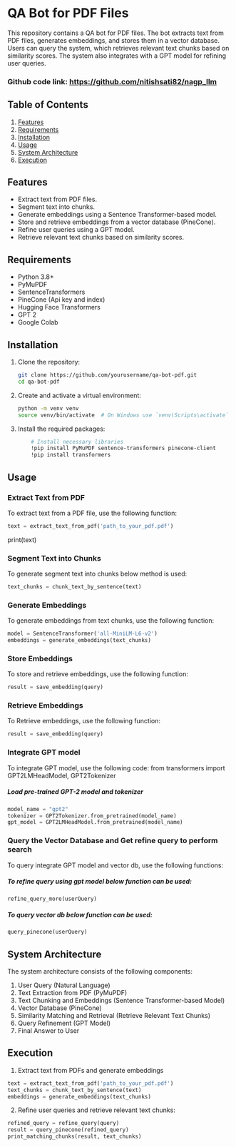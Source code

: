 # QA Bot for PDF Files


This repository contains a QA bot for PDF files. The bot extracts text from PDF files, generates embeddings, and stores them in a vector database. Users can query the system, which retrieves relevant text chunks based on similarity scores. The system also integrates with a GPT model for refining user queries.
### Github code link: https://github.com/nitishsati82/nagp_llm

## Table of Contents
1. [Features](#features)
2. [Requirements](#requirements)
3. [Installation](#installation)
4. [Usage](#usage)
5. [System Architecture](#system-architecture)
6. [Execution](#execution)

## Features
- Extract text from PDF files.
- Segment text into chunks.
- Generate embeddings using a Sentence Transformer-based model.
- Store and retrieve embeddings from a vector database (PineCone).
- Refine user queries using a GPT model.
- Retrieve relevant text chunks based on similarity scores.

## Requirements
- Python 3.8+
- PyMuPDF
- SentenceTransformers
- PineCone (Api key and index)
- Hugging Face Transformers
- GPT 2
- Google Colab

## Installation
1. Clone the repository:
    ```bash
    git clone https://github.com/yourusername/qa-bot-pdf.git
    cd qa-bot-pdf
    ```

2. Create and activate a virtual environment:
    ```bash
    python -m venv venv
    source venv/bin/activate  # On Windows use `venv\Scripts\activate`
    ```

3. Install the required packages:
    ```bash
        # Install necessary libraries
        !pip install PyMuPDF sentence-transformers pinecone-client
        !pip install transformers

## Usage
### Extract Text from PDF
To extract text from a PDF file, use the following function:
```python
text = extract_text_from_pdf('path_to_your_pdf.pdf')
```
print(text)

### Segment Text into Chunks
To generate segment text into chunks below method is used:
```python
text_chunks = chunk_text_by_sentence(text)
```
### Generate Embeddings
To generate embeddings from text chunks, use the following function:
```python
model = SentenceTransformer('all-MiniLM-L6-v2')
embeddings = generate_embeddings(text_chunks)
```
### Store Embeddings
To store and retrieve embeddings, use the following function:
```python
result = save_embedding(query)
```
### Retrieve Embeddings
To Retrieve embeddings, use the following function:
```python
result = save_embedding(query)
```
### Integrate GPT model
To integrate GPT model, use the following code:
from transformers import GPT2LMHeadModel, GPT2Tokenizer
##### Load pre-trained GPT-2 model and tokenizer
```python
model_name = "gpt2"
tokenizer = GPT2Tokenizer.from_pretrained(model_name)
gpt_model = GPT2LMHeadModel.from_pretrained(model_name)
```
### Query the Vector Database and Get refine query to perform search
To query integrate GPT model and vector db,  use the following functions:
##### To refine query using gpt model below function can be used:
```python
refine_query_more(userQuery)
```
##### To query vector db below function can be used:
```python
query_pinecone(userQuery)
```

## System Architecture
The system architecture consists of the following components:
1. User Query (Natural Language)
2. Text Extraction from PDF (PyMuPDF)
3. Text Chunking and Embeddings (Sentence Transformer-based Model)
4. Vector Database (PineCone)
5. Similarity Matching and Retrieval (Retrieve Relevant Text Chunks)
6. Query Refinement (GPT Model)
7. Final Answer to User


## Execution
1. Extract text from PDFs and generate embeddings
```python
text = extract_text_from_pdf('path_to_your_pdf.pdf')
text_chunks = chunk_text_by_sentence(text)
embeddings = generate_embeddings(text_chunks)
```
2. Refine user queries and retrieve relevant text chunks:
```python
refined_query = refine_query(query)
result = query_pinecone(refined_query)
print_matching_chunks(result, text_chunks)
```

